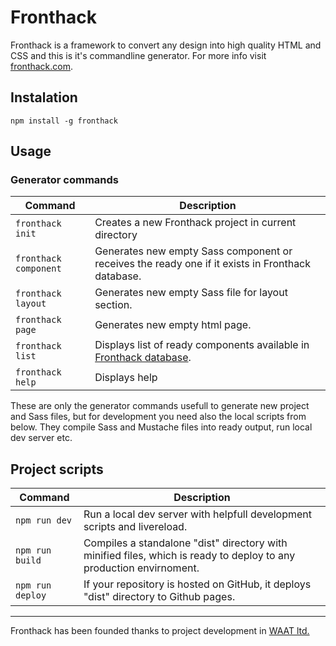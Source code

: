 # Fronthack
Fronthack is a framework to convert any design into high quality HTML and CSS
and this is it's commandline generator. For more info visit [fronthack.com](http://fronthack.com/).

## Instalation
```
npm install -g fronthack
```

## Usage

### Generator commands

| Command               | Description                                                                                                          |
|-----------------------|----------------------------------------------------------------------------------------------------------------------|
| `fronthack init`      | Creates a new Fronthack project in current directory                                                                 |
| `fronthack component` | Generates new empty Sass component or receives the ready one if it exists in Fronthack database.                     |
| `fronthack layout`    | Generates new empty Sass file for layout section.                                                                    |
| `fronthack page`      | Generates new empty html page.                                                                                       |
| `fronthack list`      | Displays list of ready components available in [Fronthack database](http://styleguide.fronthack.com/).               |
| `fronthack help`      | Displays help                                                                                                        |

These are only the generator commands usefull to generate new project and Sass
files, but for development you need also the local scripts from below. They
compile Sass and Mustache files into ready output, run local dev server etc.

## Project scripts

| Command               | Description                                                                                                          |
|-----------------------|----------------------------------------------------------------------------------------------------------------------|
| `npm run dev`         | Run a local dev server with helpfull development scripts and livereload.                                             |
| `npm run build`       | Compiles a standalone "dist" directory with minified files, which is ready to deploy to any production envirnoment.  |
| `npm run deploy`      | If your repository is hosted on GitHub, it deploys "dist" directory to Github pages.                                 |


--------------------------------------------------
Fronthack has been founded thanks to project development in [WAAT ltd.](http://waat.eu/)
